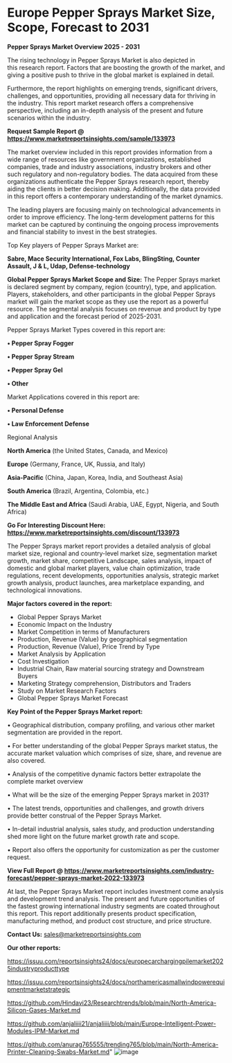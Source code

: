 # Europe Pepper Sprays Market Size, Scope, Forecast to 2031

<Strong> Pepper Sprays Market Overview 2025 - 2031</strong>

The rising technology in Pepper Sprays Market is also depicted in this research report. Factors that are boosting the growth of the market, and giving a positive push to thrive in the global market is explained in detail.

Furthermore, the report highlights on emerging trends, significant drivers, challenges, and opportunities, providing all necessary data for thriving in the industry. This report market research offers a comprehensive perspective, including an in-depth analysis of the present and future scenarios within the industry.

<strong>Request Sample Report @ <a href=https://www.marketreportsinsights.com/sample/133973>https://www.marketreportsinsights.com/sample/133973</a></strong>

The market overview included in this report provides information from a wide range of resources like government organizations, established companies, trade and industry associations, industry brokers and other such regulatory and non-regulatory bodies. The data acquired from these organizations authenticate the Pepper Sprays research report, thereby aiding the clients in better decision making. Additionally, the data provided in this report offers a contemporary understanding of the market dynamics.

The leading players are focusing mainly on technological advancements in order to improve efficiency. The long-term development patterns for this market can be captured by continuing the ongoing process improvements and financial stability to invest in the best strategies.

Top Key players of Pepper Sprays Market are:

<strong>Sabre, Mace Security International, Fox Labs, BlingSting, Counter Assault, J & L, Udap, Defense-technology</strong>

<strong><b>Global Pepper Sprays Market Scope and Size:</b></strong>
The Pepper Sprays market is declared segment by company, region (country), type, and application. Players, stakeholders, and other participants in the global Pepper Sprays market will gain the market scope as they use the report as a powerful resource. The segmental analysis focuses on revenue and product by type and application and the forecast period of 2025-2031.

Pepper Sprays Market Types covered in this report are:

<strong>• Pepper Spray Fogger

• Pepper Spray Stream

• Pepper Spray Gel

• Other</strong>

Market Applications covered in this report are:

<strong>• Personal Defense

• Law Enforcement Defense</strong> 

Regional Analysis

<strong>North America</strong> (the United States, Canada, and Mexico)

<strong>Europe</strong> (Germany, France, UK, Russia, and Italy)

<strong>Asia-Pacific</strong> (China, Japan, Korea, India, and Southeast Asia)

<strong>South America</strong> (Brazil, Argentina, Colombia, etc.)

<strong>The Middle East and Africa</strong> (Saudi Arabia, UAE, Egypt, Nigeria, and South Africa)

<strong>Go For Interesting Discount Here: <a href=https://www.marketreportsinsights.com/discount/133973>https://www.marketreportsinsights.com/discount/133973</a></strong>

The Pepper Sprays market report provides a detailed analysis of global market size, regional and country-level market size, segmentation market growth, market share, competitive Landscape, sales analysis, impact of domestic and global market players, value chain optimization, trade regulations, recent developments, opportunities analysis, strategic market growth analysis, product launches, area marketplace expanding, and technological innovations.

<strong><b>Major factors covered in the report:</b></strong>
<ul>
  <li>Global Pepper Sprays Market </li>
  <li>Economic Impact on the Industry</li>
  <li>Market Competition in terms of Manufacturers</li>
  <li>Production, Revenue (Value) by geographical segmentation</li>
  <li>Production, Revenue (Value), Price Trend by Type</li>
  <li>Market Analysis by Application</li>
  <li>Cost Investigation</li>
  <li>Industrial Chain, Raw material sourcing strategy and Downstream Buyers</li>
  <li>Marketing Strategy comprehension, Distributors and Traders</li>
  <li>Study on Market Research Factors</li>
  <li>Global Pepper Sprays Market Forecast</li>
</ul>

<strong><b>Key Point of the Pepper Sprays Market report:</b></strong>

• Geographical distribution, company profiling, and various other market segmentation are provided in the report.

• For better understanding of the global Pepper Sprays market status, the accurate market valuation which comprises of size, share, and revenue are also covered.

• Analysis of the competitive dynamic factors better extrapolate the complete market overview

• What will be the size of the emerging Pepper Sprays market in 2031?

• The latest trends, opportunities and challenges, and growth drivers provide better construal of the Pepper Sprays Market.

• In-detail industrial analysis, sales study, and production understanding shed more light on the future market growth rate and scope.

• Report also offers the opportunity for customization as per the customer request.

<strong><b>View Full Report @ <a href=https://www.marketreportsinsights.com/industry-forecast/pepper-sprays-market-2022-133973>https://www.marketreportsinsights.com/industry-forecast/pepper-sprays-market-2022-133973</a></b></strong>


At last, the Pepper Sprays Market report includes investment come analysis and development trend analysis. The present and future opportunities of the fastest growing international industry segments are coated throughout this report. This report additionally presents product specification, manufacturing method, and product cost structure, and price structure.

<strong>Contact Us:</strong>
sales@marketreportsinsights.com

<strong>Our other reports:</strong>

<a href=https://issuu.com/reportsinsights24/docs/europecarchargingpilemarket2025industryproducttype>https://issuu.com/reportsinsights24/docs/europecarchargingpilemarket2025industryproducttype</a>

<a href=https://issuu.com/reportsinsights24/docs/northamericasmallwindpowerequipmentmarketstrategic>https://issuu.com/reportsinsights24/docs/northamericasmallwindpowerequipmentmarketstrategic</a>

<a href=https://github.com/Hindavi23/Researchtrends/blob/main/North-America-Silicon-Gases-Market.md>https://github.com/Hindavi23/Researchtrends/blob/main/North-America-Silicon-Gases-Market.md</a>

<a href=https://github.com/anjaliiii21/anjaliiii/blob/main/Europe-Intelligent-Power-Modules-IPM-Market.md>https://github.com/anjaliiii21/anjaliiii/blob/main/Europe-Intelligent-Power-Modules-IPM-Market.md</a>

<a href=https://github.com/anurag765555/trending765/blob/main/North-America-Printer-Cleaning-Swabs-Market.md>https://github.com/anurag765555/trending765/blob/main/North-America-Printer-Cleaning-Swabs-Market.md</a>"
![image](https://github.com/user-attachments/assets/65a60d50-2f18-468c-81d4-7f468588e60a)
